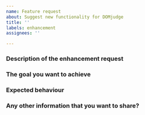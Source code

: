 ```yaml
---
name: Feature request
about: Suggest new functionality for DOMjudge
title: ''
labels: enhancement
assignees: ''

---
```


<!--
NOTE: If this is a _discussion starter_, you need any _installation help_, or have a _question_ on how to accomplish something,
rather post at [our discussion channel](https://www.domjudge.org/chat) or send an email to our
[DOMjudge-devel mailinglist](https://www.domjudge.org/mailman/postorius/lists/domjudge-devel.domjudge.org/).

Thank you for suggesting ways to improve DOMjudge. Before you file a feature
request, it might be useful to discuss it first via the chat or mailing list
linked above. We can then assess together whether there is
not already a way to accomplish your goal with DOMjudge currently.
-->

### Description of the enhancement request
<!--
Write here a short description.
-->

### The goal you want to achieve
<!--
Please elaborate on the (larger, higher level) goal you want to achieve with this enhancement, so we have a good understanding what this feature would be useful for and how it fits in DOMjudge as a whole.
-->

### Expected behaviour
<!--
Write here what you would expect to happen.
For example describe the flow how you want this feature to work.
1. Step 1
2. Step 2
-->

### Any other information that you want to share?
<!--
Screenshots with annotated drawings may help in case of UI enhancements.
-->
